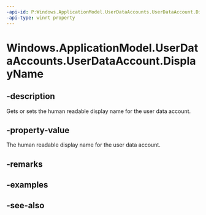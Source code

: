 ----api-id: P:Windows.ApplicationModel.UserDataAccounts.UserDataAccount.DisplayName
-api-type: winrt property
---<!-- Property syntaxpublic string DisplayName { get;  set; }--># Windows.ApplicationModel.UserDataAccounts.UserDataAccount.DisplayName## -descriptionGets or sets the human readable display name for the user data account.## -property-valueThe human readable display name for the user data account.## -remarks## -examples## -see-also